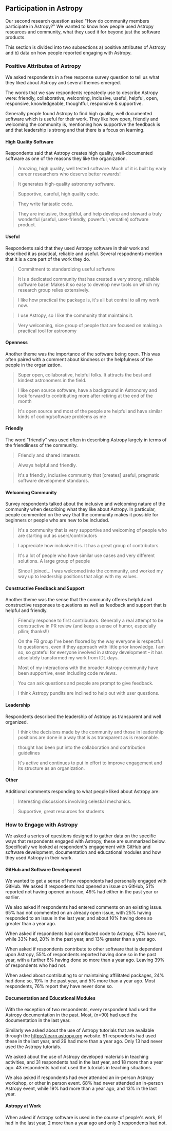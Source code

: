 ## Participation in Astropy 

Our second research question asked "How do community members participate in Astropy?" We wanted to know how people used Astropy resources and community, what they used it for beyond just the software products. 

This section is divided into two subsections a) positive attributes of Astropy and b) data on how people reported engaging with Astropy. 

### Positive Attributes of Astropy 

We asked respondents in a free response survey question to tell us what they liked about Astropy and several themes emerged. 

The words that we saw respondents repeatedly use to describe Astropy were: friendly, collaborative, welcoming, inclusive, useful, helpful, open, responsive, knowledgeable, thoughtful, responsive & supportive.

Generally people found Astropy to find high quality, well documented software which is useful for their work. They like how open, friendly and welcoming the community is, mentioning how supportive the feedback is and that leadership is strong and that there is a focus on learning. 

#### High Quality Software

Respondents said that Astropy creates high quality, well-documented software as one of the reasons they like the organization. 

> Amazing, high quality, well tested software. Much of it is built by early career researchers who deserve better rewards!

> It generates high-quality astronomy software.

> Supportive, careful, high quality code.

> They write fantastic code.

 > They are inclusive, thoughtful, and help develop and steward a truly wonderful (useful, user-friendly, powerful, versatile) software product.

#### Useful

Respondents said that they used Astropy software in their work and described it as practical, reliable and useful. Several respodnents mention that it is a core part of the work they do. 

> Commitment to standardizing useful software

>  It is a dedicated community that has created a very strong, reliable software base! Makes it so easy to develop new tools on which my research group relies extensively.

> I like how practical the package is, it\'s all but central to all my work now.

> I use Astropy, so I like the community that maintains it.

> Very welcoming, nice group of people that are focused on making a practical tool for astronomy


#### Openness

Another theme was the importance of the software being open. This was often paired with a comment about kindness or the helpfulness of the people in the organization.  

> Super open, collaborative, helpful folks. It attracts the best and kindest astronomers in the field.

> I like open source software, have a background in Astronomy and look forward to contributing more after retiring at the end of the month

> It's open source and most of the people are helpful and have similar kinds of coding/software problems as me


#### Friendly

The word "friendly" was used often in describing Astropy largely in terms of the friendliness of the community. 

> Friendly and shared interests

> Always helpful and friendly.

> It's a friendly, inclusive community that \[creates\] useful, pragmatic software development standards.

#### Welcoming Community

Survey respondents talked about the inclusive and welcoming nature of the community when describing what they like about Astropy. In particular, people commented on the way that the community makes it possible for beginners or people who are new to be included. 

>  It\'s a community that is very supportive and welcoming of people who are starting out as users/contributors

> I appreciate how inclusive it is. It has a great group of contributors.

> It\'s a lot of people who have similar use cases and very different solutions. A large group of people

> Since I joined... I was welcomed into the community, and worked my way up to leadership positions that align with my values.


#### Constructive Feedback and Support

Another theme was the sense that the community offeres helpful and constructive responses to questions as well as feedback and support that is helpful and friendly. 

>  Friendly response to first contributors. Generally a real attempt to be constructive in PR review (and keep a sense of humor, especially pllim; thanks!!)

> On the FB group I've been floored by the way everyone is respectful to questioners, even if they approach with little prior knowledge. I am so, so grateful for everyone involved in astropy development - it has absolutely transformed my work from IDL days.

> Most of my interactions with the broader Astropy community have been supportive, even including code reviews.

> You can ask questions and people are prompt to give feedback.

>  I think Astropy pundits are inclined to help out with user questions.


#### Leadership

Respondents described the leadership of Astropy as transparent and well organized. 

> I think the decisions made by the community and those in leadership positions are done in a way that is as transparent as is reasonable.

> thought has been put into the collaboration and contribution guidelines

> It\'s active and continues to put in effort to improve engagement and its structure as an organization.


#### Other

Additional comments responding to what people liked about Astropy are:  

> Interesting discussions involving celestial mechanics.

> Supportive, great resources for students


### How to Engage with Astropy

We asked a series of questions designed to gather data on the specific ways that respondents engaged with Astropy, these are summarized below. Specifically we looked at respondent's engagement with GitHub and software development, documentation and educational modules and how they used Astropy in their work.  

#### GitHub and Software Development

We wanted to get a sense of how respondents had personally engaged with GitHub. We asked if respondents had opened an issue on GitHub, 51% reported not having opened an issue, 49% had either in the past year or earlier. 

We also asked if respondents had entered comments on an existing issue. 65% had not commented on an already open issue, with 25% having responded to an issue in the last year, and about 10% having done so greater than a year ago. 

When asked if respondents had contributed code to Astropy, 67% have not, while 33% had, 20% in the past year, and 13% greater than a year ago. 

When asked if respondents contribute to other software that is dependent upon Astropy, 55% of respondents reported having done so in the past year, with a further 6% having done so more than a year ago. Leaving 39% of respondents who had not. 

When asked about contributing to or maintaining affilitated packages, 24% had done so, 19% in the past year, and 5% more than a year ago. Most respondents, 76% report they have never done so. 


#### Documentation and Educational Modules 

With the exception of two respondents, every respondent had used the Astropy documentation in the past. Most, (n=90) had used the documentation in the last year. 

Similarly we asked about the use of Astropy tutorials that are available through the https://learn.astropy.org website. 51 respondents had used these in the last year, and 29 had more than a year ago. Only 13 had never used the Astropy tutorials.

We asked about the use of Astropy developed materials in teaching activities, and 31 respondents had in the last year, and 18 more than a year ago. 43 respondents had not used the tutorials in teaching situations.

We also asked if respondents had ever attended an in-person Astropy workshop, or other in person event. 68% had never attended an in-person Astropy event, while 19% had more than a year ago, and 13% in the last year. 

#### Astropy at Work 

When asked if Astropy software is used in the course of people's work, 91 had in the last year, 2 more than a year ago and only 3 respondents had not. 
